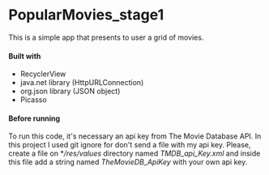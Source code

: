 # PopularMovies_stage1
This is a simple app that presents to user a grid of movies.

#### Built with
- RecyclerView
- java.net library (HttpURLConnection)
- org.json library (JSON object)
- Picasso

#### Before running
To run this code, it's necessary an api key from The Movie Database API. In this project I used git ignore for don't send a file with my api key. Please, create a file on **/res/values* directory named *TMDB_api_Key.xml* and inside this file add a string named *TheMovieDB_ApiKey* with your own api key.
